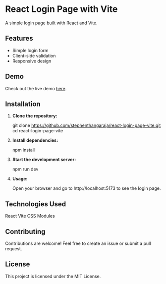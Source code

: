 # React Login Page with Vite

A simple login page built with React and Vite.

## Features

- Simple login form
- Client-side validation
- Responsive design

## Demo

Check out the live demo [here](#).

## Installation

1. **Clone the repository:**

   git clone https://github.com/stephenthangaraja/react-login-page-vite.git
   cd react-login-page-vite
   
2. **Install dependencies:**

   npm install

3. **Start the development server:**
   
   npm run dev

4. **Usage:**

   Open your browser and go to http://localhost:5173 to see the login page.

## Technologies Used
React
Vite
CSS Modules

## Contributing
Contributions are welcome! Feel free to create an issue or submit a pull request.

## License
This project is licensed under the MIT License.
